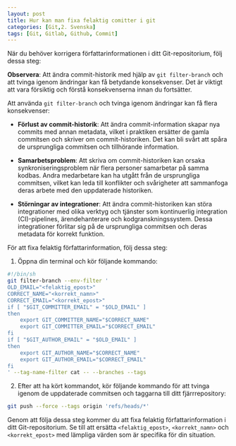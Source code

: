 ```yaml
---
layout: post
title: Hur kan man fixa felaktig comitter i git
categories: [Git,2. Svenska]
tags: [Git, Gitlab, Github, Commit]
---
```


När du behöver korrigera författarinformationen i ditt Git-repositorium, följ dessa steg:

**Observera**: Att ändra commit-historik med hjälp av `git filter-branch` och att tvinga igenom ändringar kan få betydande konsekvenser. Det är viktigt att vara försiktig och förstå konsekvenserna innan du fortsätter.

Att använda `git filter-branch` och tvinga igenom ändringar kan få flera konsekvenser:

- **Förlust av commit-historik**: Att ändra commit-information skapar nya commits med annan metadata, vilket i praktiken ersätter de gamla commitsen och skriver om commit-historiken. Det kan bli svårt att spåra de ursprungliga commitsen och tillhörande information.

- **Samarbetsproblem**: Att skriva om commit-historiken kan orsaka synkroniseringsproblem när flera personer samarbetar på samma kodbas. Andra medarbetare kan ha utgått från de ursprungliga commitsen, vilket kan leda till konflikter och svårigheter att sammanfoga deras arbete med den uppdaterade historiken.

- **Störningar av integrationer**: Att ändra commit-historiken kan störa integrationer med olika verktyg och tjänster som kontinuerlig integration (CI)-pipelines, ärendehanterare och kodgranskningssystem. Dessa integrationer förlitar sig på de ursprungliga commitsen och deras metadata för korrekt funktion.

För att fixa felaktig författarinformation, följ dessa steg:

1. Öppna din terminal och kör följande kommando:
```bash
#!/bin/sh
git filter-branch --env-filter '
OLD_EMAIL="<felaktig_epost>"
CORRECT_NAME="<korrekt_namn>"
CORRECT_EMAIL="<korrekt_epost>"
if [ "$GIT_COMMITTER_EMAIL" = "$OLD_EMAIL" ]
then
    export GIT_COMMITTER_NAME="$CORRECT_NAME"
    export GIT_COMMITTER_EMAIL="$CORRECT_EMAIL"
fi
if [ "$GIT_AUTHOR_EMAIL" = "$OLD_EMAIL" ]
then
    export GIT_AUTHOR_NAME="$CORRECT_NAME"
    export GIT_AUTHOR_EMAIL="$CORRECT_EMAIL"
fi
' --tag-name-filter cat -- --branches --tags
```

2. Efter att ha kört kommandot, kör följande kommando för att tvinga igenom de uppdaterade commitsen och taggarna till ditt fjärrrepository:
```bash
git push --force --tags origin 'refs/heads/*'
```

Genom att följa dessa steg kommer du att fixa felaktig författarinformation i ditt Git-repositorium. Se till att ersätta `<felaktig_epost>`, `<korrekt_namn>` och `<korrekt_epost>` med lämpliga värden som är specifika för din situation.
